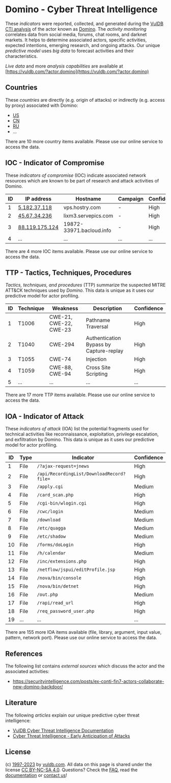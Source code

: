 # Domino - Cyber Threat Intelligence

These _indicators_ were reported, collected, and generated during the [VulDB CTI analysis](https://vuldb.com/?kb.cti) of the actor known as [Domino](https://vuldb.com/?actor.domino). The _activity monitoring_ correlates data from social media, forums, chat rooms, and darknet markets. It helps to determine associated actors, specific activities, expected intentions, emerging research, and ongoing attacks. Our unique _predictive model_ uses _big data_ to forecast activities and their characteristics.

_Live data_ and more _analysis capabilities_ are available at [https://vuldb.com/?actor.domino](https://vuldb.com/?actor.domino)

## Countries

These _countries_ are directly (e.g. origin of attacks) or indirectly (e.g. access by proxy) associated with Domino:

* [US](https://vuldb.com/?country.us)
* [CN](https://vuldb.com/?country.cn)
* [RU](https://vuldb.com/?country.ru)
* ...

There are 10 more country items available. Please use our online service to access the data.

## IOC - Indicator of Compromise

These _indicators of compromise_ (IOC) indicate associated network resources which are known to be part of research and attack activities of Domino.

ID | IP address | Hostname | Campaign | Confidence
-- | ---------- | -------- | -------- | ----------
1 | [5.182.37.118](https://vuldb.com/?ip.5.182.37.118) | vps.hostry.com | - | High
2 | [45.67.34.236](https://vuldb.com/?ip.45.67.34.236) | lixm3.servepics.com | - | High
3 | [88.119.175.124](https://vuldb.com/?ip.88.119.175.124) | 19872-33971.bacloud.info | - | High
4 | ... | ... | ... | ...

There are 4 more IOC items available. Please use our online service to access the data.

## TTP - Tactics, Techniques, Procedures

_Tactics, techniques, and procedures_ (TTP) summarize the suspected MITRE ATT&CK techniques used by _Domino_. This data is unique as it uses our predictive model for actor profiling.

ID | Technique | Weakness | Description | Confidence
-- | --------- | -------- | ----------- | ----------
1 | T1006 | CWE-21, CWE-22, CWE-23 | Pathname Traversal | High
2 | T1040 | CWE-294 | Authentication Bypass by Capture-replay | High
3 | T1055 | CWE-74 | Injection | High
4 | T1059 | CWE-88, CWE-94 | Cross Site Scripting | High
5 | ... | ... | ... | ...

There are 17 more TTP items available. Please use our online service to access the data.

## IOA - Indicator of Attack

These _indicators of attack_ (IOA) list the potential fragments used for technical activities like reconnaissance, exploitation, privilege escalation, and exfiltration by Domino. This data is unique as it uses our predictive model for actor profiling.

ID | Type | Indicator | Confidence
-- | ---- | --------- | ----------
1 | File | `/?ajax-request=jnews` | High
2 | File | `/api/RecordingList/DownloadRecord?file=` | High
3 | File | `/apply.cgi` | Medium
4 | File | `/card_scan.php` | High
5 | File | `/cgi-bin/wlogin.cgi` | High
6 | File | `/cwc/login` | Medium
7 | File | `/download` | Medium
8 | File | `/etc/quagga` | Medium
9 | File | `/etc/shadow` | Medium
10 | File | `/forms/doLogin` | High
11 | File | `/h/calendar` | Medium
12 | File | `/inc/extensions.php` | High
13 | File | `/netflow/jspui/editProfile.jsp` | High
14 | File | `/nova/bin/console` | High
15 | File | `/nova/bin/detnet` | High
16 | File | `/out.php` | Medium
17 | File | `/rapi/read_url` | High
18 | File | `/req_password_user.php` | High
19 | ... | ... | ...

There are 155 more IOA items available (file, library, argument, input value, pattern, network port). Please use our online service to access the data.

## References

The following list contains _external sources_ which discuss the actor and the associated activities:

* https://securityintelligence.com/posts/ex-conti-fin7-actors-collaborate-new-domino-backdoor/

## Literature

The following _articles_ explain our unique predictive cyber threat intelligence:

* [VulDB Cyber Threat Intelligence Documentation](https://vuldb.com/?kb.cti)
* [Cyber Threat Intelligence - Early Anticipation of Attacks](https://www.scip.ch/en/?labs.20201022)

## License

(c) [1997-2023](https://vuldb.com/?kb.changelog) by [vuldb.com](https://vuldb.com/?kb.about). All data on this page is shared under the license [CC BY-NC-SA 4.0](https://creativecommons.org/licenses/by-nc-sa/4.0/). Questions? Check the [FAQ](https://vuldb.com/?kb.faq), read the [documentation](https://vuldb.com/?kb) or [contact us](https://vuldb.com/?contact)!
